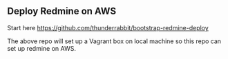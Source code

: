 ## Deploy Redmine on AWS

Start here https://github.com/thunderrabbit/bootstrap-redmine-deploy

The above repo will set up a Vagrant box on local machine so this repo can set up redmine on AWS.